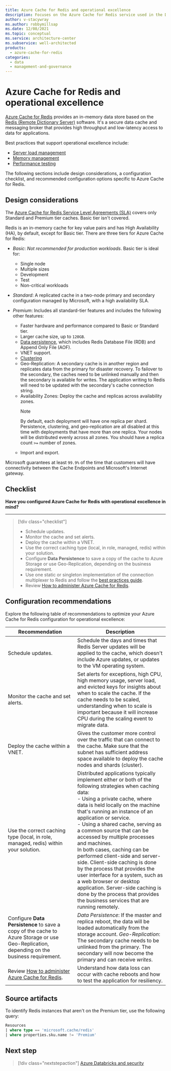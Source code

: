 ```yaml
---
title: Azure Cache for Redis and operational excellence
description: Focuses on the Azure Cache for Redis service used in the Data solution to provide best-practice, configuration recommendations, and design considerations related to Operational Excellence.
author: v-stacywray
ms.author: robbymillsap
ms.date: 12/08/2021
ms.topic: conceptual
ms.service: architecture-center
ms.subservice: well-architected
products:
  - azure-cache-for-redis
categories:
  - data
  - management-and-governance
---
```


# Azure Cache for Redis and operational excellence

[Azure Cache for Redis](/azure/azure-cache-for-redis/cache-overview) provides an in-memory data store based on the [Redis (Remote Dictionary Server)](https://redis.io/) software. It's a secure data cache and messaging broker that provides high throughput and low-latency access to data for applications.

Best practices that support operational excellence include:

- [Server load management](/azure/azure-cache-for-redis/cache-best-practices-server-load)
- [Memory management](/azure/azure-cache-for-redis/cache-best-practices-memory-management)
- [Performance testing](/azure/azure-cache-for-redis/cache-best-practices-performance)

The following sections include design considerations, a configuration checklist, and recommended configuration options specific to Azure Cache for Redis.

## Design considerations

The [Azure Cache for Redis Service Level Agreements (SLA)](https://azure.microsoft.com/support/legal/sla/cache/v1_0/) covers only Standard and Premium tier caches. Basic tier isn't covered.

Redis is an in-memory cache for key value pairs and has High Availability (HA), by default, except for Basic tier. There are three tiers for Azure Cache for Redis:

- *Basic*: *Not recommended for production workloads*. Basic tier is ideal for:
  - Single node
  - Multiple sizes
  - Development
  - Test
  - Non-critical workloads

- *Standard*: A replicated cache in a two-node primary and secondary configuration managed by Microsoft, with a high availability SLA.
- *Premium*: Includes all standard-tier features and includes the following other features:
  - Faster hardware and performance compared to Basic or Standard tier.
  - Larger cache size, up to `120GB`.
  - [Data persistence](https://redis.io/topics/persistence), which includes Redis Database File (RDB) and Append Only File (AOF).
  - VNET support.
  - [Clustering](/azure/azure-cache-for-redis/cache-how-to-premium-clustering)
  - Geo-Replication: A secondary cache is in another region and replicates data from the primary for disaster recovery. To failover to the secondary, the caches need to be unlinked manually and then the secondary is available for writes. The application writing to Redis will need to be updated with the secondary's cache connection string.
  - Availability Zones: Deploy the cache and replicas across availability zones.
    > [!NOTE]
    > By default, each deployment will have one replica per shard. Persistence, clustering, and geo-replication are all disabled at this time with deployments that have more than one replica. Your nodes will be distributed evenly across all zones. You should have a replica count `>=` number of zones.
  - Import and export.

Microsoft guarantees at least `99.9%` of the time that customers will have connectivity between the Cache Endpoints and Microsoft's Internet gateway.

## Checklist

**Have you configured Azure Cache for Redis with operational excellence in mind?**
***

> [!div class="checklist"]
> - Schedule updates.
> - Monitor the cache and set alerts.
> - Deploy the cache within a VNET.
> - Use the correct caching type (local, in role, managed, redis) within your solution.
> - Configure **Data Persistence** to save a copy of the cache to Azure Storage or use Geo-Replication, depending on the business requirement.
> - Use one static or singleton implementation of the connection multiplexer to Redis and follow the [best practices guide](/azure/azure-cache-for-redis/).
> - Review [How to administer Azure Cache for Redis](/azure/azure-cache-for-redis/cache-administration#reboot).

## Configuration recommendations

Explore the following table of recommendations to optimize your Azure Cache for Redis configuration for operational excellence:

|Recommendation|Description|
|--------------|-----------|
|Schedule updates.|Schedule the days and times that Redis Server updates will be applied to the cache, which doesn't include Azure updates, or updates to the VM operating system.|
|Monitor the cache and set alerts.|Set alerts for exceptions, high CPU, high memory usage, server load, and evicted keys for insights about when to scale the cache. If the cache needs to be scaled, understanding when to scale is important because it will increase CPU during the scaling event to migrate data.|
|Deploy the cache within a VNET.|Gives the customer more control over the traffic that can connect to the cache. Make sure that the subnet has sufficient address space available to deploy the cache nodes and shards (cluster).|
|Use the correct caching type (local, in role, managed, redis) within your solution.|Distributed applications typically implement either or both of the following strategies when caching data: <br>- Using a private cache, where data is held locally on the machine that's running an instance of an application or service. <br>- Using a shared cache, serving as a common source that can be accessed by multiple processes and machines. <br>In both cases, caching can be performed client-side and server-side. Client-side caching is done by the process that provides the user interface for a system, such as a web browser or desktop application. Server-side caching is done by the process that provides the business services that are running remotely.|
|Configure **Data Persistence** to save a copy of the cache to Azure Storage or use Geo-Replication, depending on the business requirement.|*Data Persistence*: If the master and replica reboot, the data will be loaded automatically from the storage account. *Geo-Replication*: The secondary cache needs to be unlinked from the primary. The secondary will now become the primary and can receive *writes*.|
|Review [How to administer Azure Cache for Redis](/azure/azure-cache-for-redis/cache-administration#reboot).|Understand how data loss can occur with cache reboots and how to test the application for resiliency.|

## Source artifacts

To identify Redis instances that aren't on the Premium tier, use the following query:

```sql
Resources 
| where type == 'microsoft.cache/redis'
| where properties.sku.name != 'Premium'
```

## Next step

> [!div class="nextstepaction"]
> [Azure Databricks and security](../azure-databricks/security.md)
